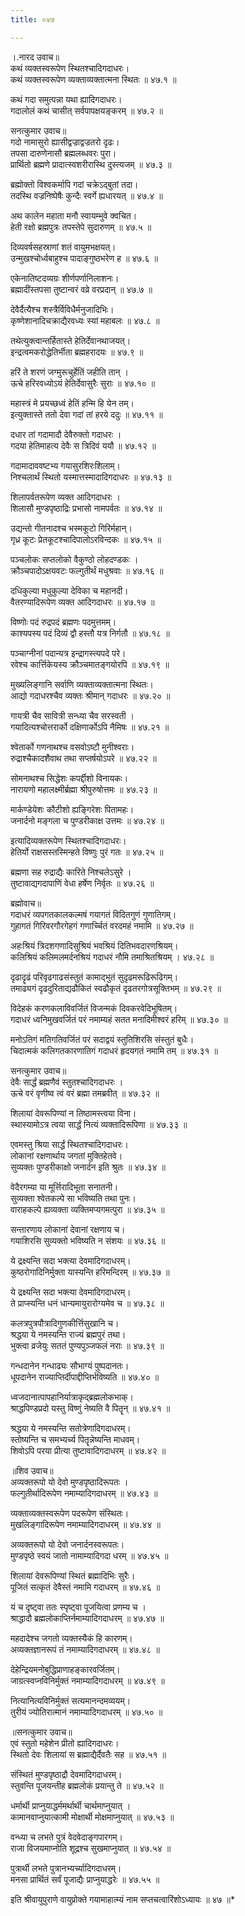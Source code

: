 ```yaml
---
title: ०४७

---
```

।.नारद उवाच॥  
कथं व्यक्तस्वरूपेण स्थितश्चादिगदाधरः।  
कथं व्यक्तस्वरूपेण व्यक्ताव्यक्तात्मना स्थितः ॥ ४७.१ ॥  

कथं गदा समुत्पन्ना यथा ह्यादिगदाधरः।  
गदालोलं कथं चासीत् सर्वपापक्षयङ्करम् ॥ ४७.२ ॥  

सनत्कुमार उवाच॥  
गदो नामासुरो ह्यासीद्वज्राद्वज्रतरो दृढः।  
तपसा दारुणेनासौ ब्रह्मलब्धवरः पुरा।  
प्रार्थितो ब्रह्मणे प्रादात्स्वशरीरास्थि दुस्त्यजम् ॥ ४७.३ ॥  

ब्रह्मोक्तो विश्वकर्मापि गदां चक्रेऽद्बुतां तदा।  
तदस्थि वज्रनिष्पेषैः कुन्दैः स्वर्गे ह्यधारयत् ॥ ४७.४ ॥  

अथ कालेन महाता मनौ स्वायम्भुवे क्वचित।  
हेती रक्षो ब्रह्मपुत्रः तपस्तेपे सुदारुणम् ॥ ४७.५ ॥  

दिव्यवर्षसहस्राणां शतं वायुमभक्षयत्।  
उन्मुखश्चोर्ध्वबाहुश्च पादाङ्गुष्ठभरेण ह ॥ ४७.६ ॥  

एकेनातिष्टदव्यग्रः शीर्णपर्णानिलाशनः।  
ब्रह्मादींस्तपसा तुष्टान्वरं वव्रे वरप्रदान् ॥ ४७.७ ॥  

देवैर्दैत्यैश्च शस्त्रैर्विविधैर्मनुजादिभिः।  
कृष्णेशानादिचक्राद्यैरवध्यः स्यां महाबलः ॥ ४७.८ ॥  

तथेत्युक्त्वान्तर्हितास्ते हेतिर्देवानथाजयत्।  
इन्द्रत्वमकरोद्धेतिर्भीता ब्रह्महरादयः ॥ ४७.९ ॥  

हरिं ते शरणं जग्मुरूचुर्हेतिं जहीति तान् ।  
ऊचे हरिरवध्योऽयं हेतिर्देवासुरैः सुराः ॥ ४७.१० ॥  

महास्त्रं मे प्रयच्छध्वं हेतिं हन्मि हि येन तम्।  
इत्युक्तास्ते ततो देवा गदां तां हरये ददुः ॥ ४७.११ ॥  

दधार तां गदामादौ देवैरुक्तो गदाधरः ।  
गदया हेतिमाहत्य देवैः स त्रिदिवं ययौ ॥ ४७.१२ ॥  

गदामादाववष्टभ्य गयासुरशिरःशिलाम्।  
निश्चलार्थं स्थितो यस्मात्तस्मादादिगदाधरः ॥ ४७.१३ ॥  

शिलापर्वतरूपेण व्यक्त आदिगदाधरः ।  
शिलासौ मुण्डपृष्ठाद्रिः प्रभासो नामपर्वतः ॥ ४७.१४ ॥  

उद्यन्तो गीतनादश्च भस्मकूटो गिरिर्महान्।  
गृध्र कूटः प्रेतकूटश्चादिपालोऽरविन्दकः ॥ ४७.१५ ॥  

पञ्चलोकः सप्तलोको वैकुण्ठो लोहदण्डकः ।  
क्रौञ्चपादोऽक्षयवटः फल्गुतीर्थं मधुश्रवाः ॥ ४७.१६ ॥  

दधिकुल्या मधुकुल्या देविका च महानदी।  
वैतरण्यादिरूपेण व्यक्त आदिगदाधरः ॥ ४७.१७ ॥  

विष्णोः पदं रुद्रपदं ब्रह्मणः पदमुत्तमम्।  
काश्यपस्य पदं दिव्यं द्वौ हस्तौ यत्र निर्गतौ ॥ ४७.१८ ॥  

पञ्चाग्नीनां पदान्यत्र इन्द्रागस्त्यपदे परे।  
रवेश्च कार्त्तिकेयस्य क्रौञ्चमातङ्गयोरपि ॥ ४७.१९ ॥  

मुख्यलिङ्गानि सर्वाणि व्यक्ताव्यक्तात्मना स्थितः।  
आद्यो गदाधरश्चैव व्यक्तः श्रीमान् गदाधरः ॥ ४७.२० ॥  

गायत्री चैव सावित्री सन्ध्या चैव सरस्वती ।  
गयादित्यश्चोत्तरार्को दक्षिणार्कोऽपि नैमिषः ॥ ४७.२१ ॥  

श्वेतार्को गणनाथश्च वसवोऽष्टौ मुनीश्वराः।  
रुद्राश्चैकादशैवाथ तथा सप्तर्षयोऽपरे ॥ ४७.२२ ॥  

सोमनाथश्च सिद्धेशः कपर्द्दीशो विनायकः।  
नारायणो महालक्ष्मीर्ब्रह्मा श्रीपुरुषोत्तमः ॥ ४७.२३ ॥  

मार्कण्डेयेशः कौटीशो ह्यङ्गिरेशः पितामहः।  
जनार्दनो मङ्गला च पुण्डरीकाक्ष उत्तमः ॥ ४७.२४ ॥  

इत्यादिव्यक्तरूपेण स्थितश्चादिगदाधरः।  
हेतिर्यो राक्षसस्तस्मिन्हते विष्णुः पुरं गतः ॥ ४७.२५ ॥  

ब्रह्मणा सह रुद्राद्यैः कारिते निश्चलेऽसुरे ।  
तुष्टावाद्यगदापाणिं वेधा हर्षेण निर्वृतः ॥ ४७.२६ ॥  

ब्रह्मोवाच॥  
गदाधरं व्यपगतकालकल्मषं गयागतं विदितगुणं गुणातिगम्।  
गुहागतं गिरिवरगौरगेहगं गणार्च्चितं वरदमहं नमामि ॥ ४७.२७ ॥  

अहःश्रियं त्रिदशगणादिसुश्रियं भवश्रियं दितिभवदारणश्रियम्।  
कलिश्रियं कलिमलमर्दनश्रियं गदाधरं नौमि तमाश्रितश्रियम् । ४७.२८ ॥  

दृढादॄढं परिवृढगाढसंस्तुतं कामाद्भुतं सुदृढमरूढिरूढिगम्।  
तमाढ्यगं दृढदुरिताद्यढौकितं स्वढौकृतं दृढतरगोत्रसूक्तिभम् ॥ ४७.२९ ॥  

विदेहकं करणकलाविवर्जितं विजन्मकं दिवकरवेदिभूषितम्।  
गदाधरं ध्वनिमुखवर्जितं परं नमाम्यहं सतत मनादिमीश्वरं हरिम् ॥ ४७.३० ॥  

मनोऽतिगं मतिगतिवर्जितं परं सदाद्वयं स्तुतिशिरसि संस्तुतं बुधैः।  
चिदात्मकं कलिगतकारणातिगं गदाधरं हृदयगतं नमामि तम् ॥ ४७.३१ ॥  

सनत्कुमार उवाच॥  
देवैः सार्द्धं ब्रह्मणैवं स्तुतश्चादिगदाधरः ।  
ऊचे वरं वृणीष्व त्वं वरं ब्रह्मा तमब्रवीत् ॥ ४७.३२ ॥  

शिलायां देवरूपिण्यां न तिष्ठामस्त्वया विना।  
स्थास्यामोऽत्र त्वया सार्द्धं नित्यं व्यक्तादिरूपिणा ॥ ४७.३३ ॥  

एवमस्तु श्रिया सार्द्धं स्थितश्चादिगदाधरः।  
लोकानां रक्षणार्थाय जगतां मुक्तिहेतवे।  
सुव्यक्तः पुण्डरीकाक्षो जनार्दन इति श्रुतः ॥ ४७.३४ ॥  

वेदैरगम्या या मूर्त्तिरादिभूता सनातनी।  
सुव्यक्ता श्वेतकल्पे सा भविष्यति तथा पुनः।  
वाराहकल्पे ह्यव्यक्ता व्यक्तिमप्यगमत्पुरा ॥ ४७.३५ ॥  

सन्तारणाय लोकानां देवानां रक्षणाय च।  
गयाशिरसि सुव्यक्तो भविष्यति न संशयः ॥ ४७.३६ ॥  

ये द्रक्ष्यन्ति सदा भक्त्या देवमादिगदाधरम्।  
कुष्ठरोगादिनिर्मुक्ता यास्यन्ति हरिमन्दिरम् ॥ ४७.३७ ॥  

ये द्रक्ष्यन्ति सदा भक्त्या देवमादिगदाधरम्।  
ते प्राप्स्यन्ति धनं धान्यमायुरारोग्यमेव च ॥ ४७.३८ ॥  

कलत्रपुत्रपौत्रादिगुणकीर्त्तिसुखानि च।  
श्रद्धया ये नमस्यन्ति राज्यं ब्रह्मपुरं तथा।  
भुक्त्वा व्रजेयुः सततं पुण्यपुञ्जफलं नराः ॥ ४७.३९ ॥  

गन्धदानेन गन्धाढ्यः सौभाग्यं पुष्पदानतः।  
धूपदानेन राज्याप्तिर्दीपाद्दीप्तिर्भविष्यति ॥ ४७.४० ॥  

ध्वजदानात्पापहानिर्यात्राकृद्ब्रह्मलोकभाक्।  
श्राद्धपिण्डप्रदो यस्तु विष्णुं नेष्यति वै पितॄन् ॥ ४७.४१ ॥  

श्रद्धया ये नमस्यन्ति सतोत्रेणादिगदाधरम्।  
स्तोष्यन्ति च समभ्यर्च्य पितॄन्नेष्यन्ति माधवम्।  
शिवोऽपि परया प्रीत्या तुष्टावादिगदाधरम् ॥ ४७.४२ ॥  

॥शिव उवाच॥  
अव्यक्तरूपो यो देवो मुण्डपृष्ठादिरूपतः ।  
फल्गुतीर्थादिरूपेण नमाम्यादिगदाधरम् ॥ ४७.४३ ॥  

व्यक्ताव्यक्तस्वरूपेण पदरूपेण संस्थितः।  
मुखलिङ्गादिरूपेण नमाम्यादिगदाधरम् ॥ ४७.४४ ॥  

अव्यक्तरूपो यो देवो जनार्दनस्वरूपतः।  
मुण्डपृष्ठे स्वयं जातो नामाम्यादिगदा धरम् ॥ ४७.४५ ॥  

शिलायां देवरूपिण्यां स्थितं ब्रह्मादिभिः सुरैः।  
पूजितं सत्कृतं देवैस्तं नमामि गदाधरम् ॥ ४७.४६ ॥  

यं च दृष्ट्वा ततः स्पृष्ट्वा पूजयित्वा प्रणम्य च ।  
श्राद्धादौ ब्रह्मलोकाप्तिर्नमाम्यादिगदाधरम् ॥ ४७.४७ ॥  

महदादेश्च जगतो व्यक्तस्यैकं हि कारणम्।  
अव्यक्तज्ञानरूपं तं नमाम्यादिगदाधरम् ॥ ४७.४८ ॥  

देहेन्द्रियमनोबुद्धिप्राणाहङ्कारवर्जितम्।  
जाग्रत्स्वप्नविनिर्मुक्तं नमाम्यादिगदाधरम् ॥ ४७.४९ ॥  

नित्यानित्यविनिर्मुक्तं सत्यमानन्दमव्ययम्।  
तुरीयं ज्योतिरात्मानं नमाम्यादिगदाधरम् ॥ ४७.५० ॥  

॥सनत्कुमार उवाच॥  
एवं स्तुतो महेशेन प्रीतो ह्यादिगदाधरः।  
स्थितो देवः शिलायां स ब्रह्माद्यैर्दैवतैः सह ॥ ४७.५१ ॥  

संस्थितं मुण्डपृष्ठाद्रौ देवमादिगदाधरम्।  
स्तुवन्ति पूजयन्तीह ब्रह्मलोकं प्रयान्तु ते ॥ ४७.५२ ॥  

धर्मार्थी प्राप्नुयाद्धर्ममर्थार्थी चार्थमाप्नुयात् ।  
कामानवाप्नुयात्कामी मोक्षार्थी मोक्षमाप्नुयात् ॥ ४७.५३ ॥  

वन्ध्या च लभते पुत्रं वेदवेदाङ्गपारगम्।  
राजा विजयमाप्नोति शूद्रश्च सुखमाप्नुयात् ॥ ४७.५४ ॥  

पुत्रार्थी लभते पुत्रानभ्यर्च्यादिगदाधरम्।  
मनसा प्रार्थितं सर्वं पूजाद्यैः प्राप्नुयाद्धरेः ॥ ४७.५५ ॥  

इति श्रीवायुपुराणे वायुप्रोक्ते गयामाहात्म्यं नाम सप्तचत्वारिंशोऽध्यायः ॥ ४७ ॥*